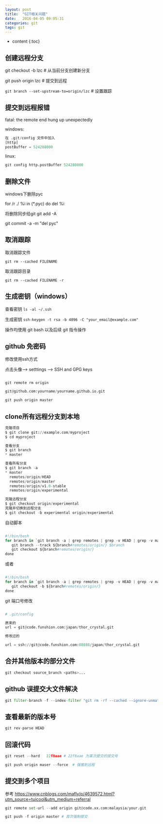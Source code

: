 ```yaml
---
layout: post
title:  "GIT相关问题"
date:   2016-04-05 09:05:31
categories: git
tags: git
---
```


* content
{:toc}

## 创建远程分支

git checkout -b lzc  # 从当前分支创建新分支

git push origin lzc  # 提交到远程

`git branch --set-upstream-to=origin/lzc`  # 设置跟踪

## 提交到远程报错

fatal: the remote end hung up unexpectedly

windows:

```python
在 .git/config 文件中加入
[http]
postBuffer = 524288000
```


linux:

```python
git config http.postBuffer 524288000
```

## 删除文件

windows下删除pyc

for /r ./ %i in (*.pyc) do del %i

将删除同步给git
git add -A

git commit -a -m "del pyc"



## 取消跟踪


取消跟踪文件

`git rm --cached FILENAME`

取消跟踪目录

`git rm --cached FILENAME -r`

## 生成密钥（windows）

查看密钥
`ls -al ~/.ssh`

生成密钥
`ssh-keygen -t rsa -b 4096 -C "your_email@example.com"`

操作均使用 git bash 以及后续 git 指令操作


## github 免密码

修改使用ssh方式

点击头像--> setttings --> SSH and GPG keys

```python

git remote rm origin

git@github.com:yourname/yourname.github.io.git

git push origin master
```

## clone所有远程分支到本地

```python
克隆项目
$ git clone git://example.com/myproject
$ cd myproject

查看分支
$ git branch
* master

查看所有分支
$ git branch -a
* master
  remotes/origin/HEAD
  remotes/origin/master
  remotes/origin/v1.0-stable
  remotes/origin/experimental

克隆远程分支
$ git checkout origin/experimental
克隆并切换到远程分支
$ git checkout -b experimental origin/experimental
```

自动脚本

```python

#!/bin/bash
for branch in `git branch -a | grep remotes | grep -v HEAD | grep -v master `; do
   git branch --track ${branch#remotes/origin/} $branch
   git checkout ${branch#remotes/origin/}
done

```

或者


```python

#!/bin/bash
for branch in `git branch -a | grep remotes | grep -v HEAD | grep -v master `; do
   git checkout -b ${branch#remotes/origin/}
done

```


git 端口号修改

```python

# .git/config

原来的
url = git@code.funshion.com:japan/thor_crystal.git

修改过的

url = ssh://git@code.funshion.com:88888/japan/thor_crystal.git

```


## 合并其他版本的部分文件

```python
git checkout source_branch <paths>...
```

## github 误提交大文件解决

```python
git filter-branch -f --index-filter "git rm -rf --cached --ignore-unmatch FOLDERNAME" -- --all
```

## 查看最新的版本号

```python
git rev-parse HEAD
```

## 回滚代码

```python
git reset --hard   22f8aae # 22f8aae 为某次提交的提交号

git push origin maser --force  # 强推到远程
```

## 提交到多个项目

参考 https://www.cnblogs.com/mafly/p/4639572.html?utm_source=tuicool&utm_medium=referral

```python
git remote set-url --add origin git@code.xx.com:malaysia/your.git

git push -f origin master # 首次强制提交
```
